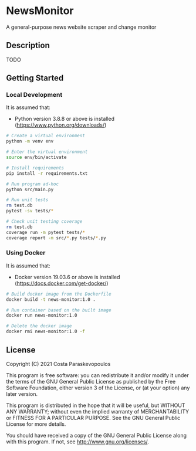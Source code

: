 # NewsMonitor
A general-purpose news website scraper and change monitor

## Description

TODO

## Getting Started

### Local Development

It is assumed that:
* Python version 3.8.8 or above is installed (<https://www.python.org/downloads/>)

```sh
# Create a virtual environment
python -m venv env

# Enter the virtual environment
source env/bin/activate

# Install requirements
pip install -r requirements.txt

# Run program ad-hoc
python src/main.py

# Run unit tests
rm test.db
pytest -sv tests/*

# Check unit testing coverage
rm test.db
coverage run -m pytest tests/*
coverage report -m src/*.py tests/*.py
```

### Using Docker

It is assumed that:
* Docker version 19.03.6 or above is installed (<https://docs.docker.com/get-docker/>)

```sh
# Build docker image from the Dockerfile
docker build -t news-monitor:1.0 .

# Run container based on the built image
docker run news-monitor:1.0

# Delete the docker image
docker rmi news-monitor:1.0 -f
```

## License
Copyright (C) 2021 Costa Paraskevopoulos

This program is free software: you can redistribute it and/or modify it under the terms of the GNU General Public License as published by the Free Software Foundation, either version 3 of the License, or (at your option) any later version.

This program is distributed in the hope that it will be useful, but WITHOUT ANY WARRANTY; without even the implied warranty of MERCHANTABILITY or FITNESS FOR A PARTICULAR PURPOSE. See the GNU General Public License for more details.

You should have received a copy of the GNU General Public License along with this program. If not, see http://www.gnu.org/licenses/.
